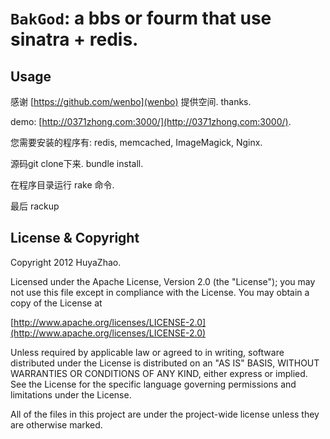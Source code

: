 # `BakGod`:  a bbs or fourm that use sinatra + redis.



## Usage

感谢 [https://github.com/wenbo](wenbo)  提供空间. thanks.

demo: [http://0371zhong.com:3000/](http://0371zhong.com:3000/).

您需要安装的程序有: redis, memcached, ImageMagick, Nginx.

源码git clone下来. bundle install.

在程序目录运行 rake 命令.

最后 rackup





## License & Copyright

Copyright 2012 HuyaZhao.

Licensed under the Apache License, Version 2.0 (the "License");
you may not use this file except in compliance with the License.
You may obtain a copy of the License at

[http://www.apache.org/licenses/LICENSE-2.0](http://www.apache.org/licenses/LICENSE-2.0)

Unless required by applicable law or agreed to in writing, software
distributed under the License is distributed on an "AS IS" BASIS,
WITHOUT WARRANTIES OR CONDITIONS OF ANY KIND, either express or implied.
See the License for the specific language governing permissions and
limitations under the License.

All of the files in this project are under the project-wide license
unless they are otherwise marked.

